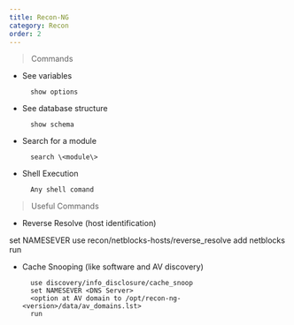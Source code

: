 ```yaml
---
title: Recon-NG 
category: Recon
order: 2
---
```


>Commands 

* See variables
			
		show options 

* See database structure
		
		show schema

* Search for a module
		
		search \<module\>

* Shell Execution 
		
		Any shell comand

>Useful Commands

* Reverse Resolve (host identification) 


set NAMESEVER <DNS Server> use recon/netblocks-hosts/reverse_resolve
add netblocks <network block that you are interested in>
run

* Cache Snooping (like software and AV discovery) 

		
		use discovery/info_disclosure/cache_snoop
		set NAMESEVER <DNS Server>
		<option at AV domain to /opt/recon-ng-<version>/data/av_domains.lst>
		run
